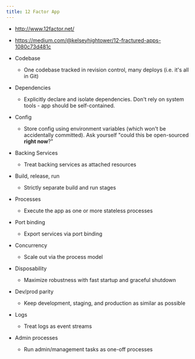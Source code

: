 ```yaml
---
title: 12 Factor App
---
```


* <http://www.12factor.net/>
* https://medium.com/@kelseyhightower/12-fractured-apps-1080c73d481c

* Codebase
	* One codebase tracked in revision control, many deploys (i.e. it's all in Git)
* Dependencies
	* Explicitly declare and isolate dependencies. Don't rely on system tools - app should be self-contained.
* Config
	* Store config using environment variables (which won't be accidentally committed). Ask yourself "could this be open-sourced **right now**?"
* Backing Services
	* Treat backing services as attached resources
* Build, release, run
	* Strictly separate build and run stages
* Processes
	* Execute the app as one or more stateless processes
* Port binding
	* Export services via port binding
* Concurrency
	* Scale out via the process model
* Disposability
	* Maximize robustness with fast startup and graceful shutdown
* Dev/prod parity
	* Keep development, staging, and production as similar as possible
* Logs
	* Treat logs as event streams
* Admin processes
	* Run admin/management tasks as one-off processes


